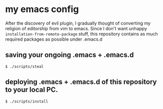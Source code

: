 # my emacs config

After the discovery of evil plugin, I gradually thought of converting my religion of editorship from vim to emacs. Since I don't want unhappy `installation-from-remote-package` stuff, this repository contains as much required packages as possible under .emacs.d

## saving your ongoing .emacs + .emacs.d 

```
$ ./scripts/steal
```
## deploying .emacs + .emacs.d of this repository to your local PC.

```
$ ./scripts/install
```

